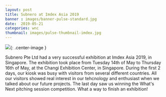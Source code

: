 ```yaml
---
layout: post
title: Subnero at Imdex Asia 2019
banner : images/banner-pulse-standard.jpg
date:  2019-05-21
categories: wnc
thumbnail: images/pulse-thumbnail-imdex.jpg
---
```


![]({{site.baseurl}}/images/pulse-imdex.jpg){: .center-image  }

Subnero Pte Ltd had a very successful exhibition at Imdex Asia 2019, in Singapore.
The exhibition took place from Tuesday 14th of May to Thursday 16th of May, at the Changi Exhibition Center, in Singapore.
During the first 2 days, our kiosk was busy with visitors from several different countries. 
All our visitors showed real interest in our tehcnology and enthusiast when we talked about our future projects.
The last day saw us winning the What's Next pitching session competition.
What a way to finish an exhibition!
